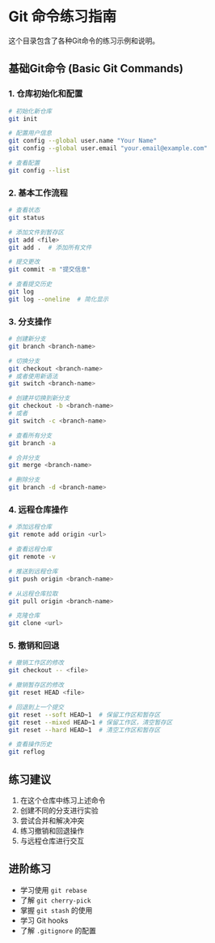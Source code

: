 # Git 命令练习指南

这个目录包含了各种Git命令的练习示例和说明。

## 基础Git命令 (Basic Git Commands)

### 1. 仓库初始化和配置
```bash
# 初始化新仓库
git init

# 配置用户信息
git config --global user.name "Your Name"
git config --global user.email "your.email@example.com"

# 查看配置
git config --list
```

### 2. 基本工作流程
```bash
# 查看状态
git status

# 添加文件到暂存区
git add <file>
git add .  # 添加所有文件

# 提交更改
git commit -m "提交信息"

# 查看提交历史
git log
git log --oneline  # 简化显示
```

### 3. 分支操作
```bash
# 创建新分支
git branch <branch-name>

# 切换分支
git checkout <branch-name>
# 或者使用新语法
git switch <branch-name>

# 创建并切换到新分支
git checkout -b <branch-name>
# 或者
git switch -c <branch-name>

# 查看所有分支
git branch -a

# 合并分支
git merge <branch-name>

# 删除分支
git branch -d <branch-name>
```

### 4. 远程仓库操作
```bash
# 添加远程仓库
git remote add origin <url>

# 查看远程仓库
git remote -v

# 推送到远程仓库
git push origin <branch-name>

# 从远程仓库拉取
git pull origin <branch-name>

# 克隆仓库
git clone <url>
```

### 5. 撤销和回退
```bash
# 撤销工作区的修改
git checkout -- <file>

# 撤销暂存区的修改
git reset HEAD <file>

# 回退到上一个提交
git reset --soft HEAD~1  # 保留工作区和暂存区
git reset --mixed HEAD~1 # 保留工作区，清空暂存区
git reset --hard HEAD~1  # 清空工作区和暂存区

# 查看操作历史
git reflog
```

## 练习建议

1. 在这个仓库中练习上述命令
2. 创建不同的分支进行实验
3. 尝试合并和解决冲突
4. 练习撤销和回退操作
5. 与远程仓库进行交互

## 进阶练习

- 学习使用 `git rebase`
- 了解 `git cherry-pick`
- 掌握 `git stash` 的使用
- 学习 Git hooks
- 了解 `.gitignore` 的配置